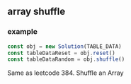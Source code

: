 ## array shuffle

### example

```js
const obj = new Solution(TABLE_DATA)
const tableDataReset = obj.reset()
const tableDataRandom = obj.shuffle()
```

Same as leetcode 384. Shuffle an Array
